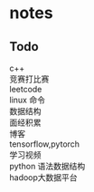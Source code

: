 # notes
## Todo  
c++  
竞赛打比赛  
leetcode  
linux 命令  
数据结构  
面经积累  
博客  
tensorflow,pytorch  
学习视频  
python 语法数据结构  
hadoop大数据平台  
